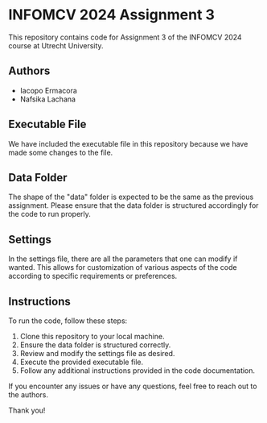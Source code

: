 # INFOMCV 2024 Assignment 3

This repository contains code for Assignment 3 of the INFOMCV 2024 course at Utrecht University. 

## Authors
- Iacopo Ermacora
- Nafsika Lachana

## Executable File
We have included the executable file in this repository because we have made some changes to the file. 

## Data Folder
The shape of the "data" folder is expected to be the same as the previous assignment. Please ensure that the data folder is structured accordingly for the code to run properly. 

## Settings
In the settings file, there are all the parameters that one can modify if wanted. This allows for customization of various aspects of the code according to specific requirements or preferences.

## Instructions
To run the code, follow these steps:
1. Clone this repository to your local machine.
2. Ensure the data folder is structured correctly.
3. Review and modify the settings file as desired.
4. Execute the provided executable file.
5. Follow any additional instructions provided in the code documentation.

If you encounter any issues or have any questions, feel free to reach out to the authors. 

Thank you!